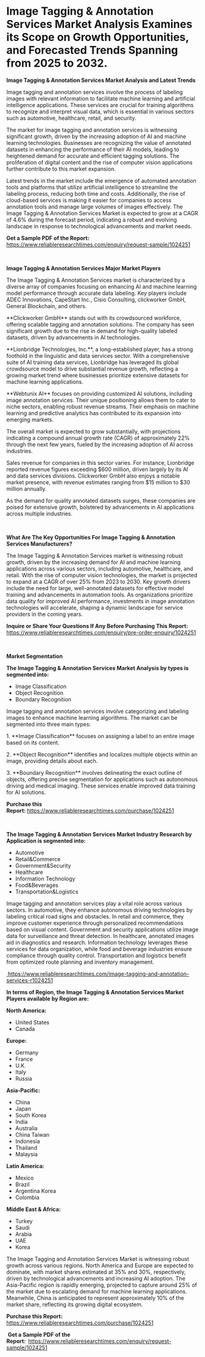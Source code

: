 <p><h1>Image Tagging & Annotation Services Market Analysis Examines its Scope on Growth Opportunities, and Forecasted Trends Spanning from 2025 to 2032.</h1></p><p><strong>Image Tagging & Annotation Services Market Analysis and Latest Trends</strong></p>
<p><p>Image tagging and annotation services involve the process of labeling images with relevant information to facilitate machine learning and artificial intelligence applications. These services are crucial for training algorithms to recognize and interpret visual data, which is essential in various sectors such as automotive, healthcare, retail, and security.</p><p>The market for image tagging and annotation services is witnessing significant growth, driven by the increasing adoption of AI and machine learning technologies. Businesses are recognizing the value of annotated datasets in enhancing the performance of their AI models, leading to heightened demand for accurate and efficient tagging solutions. The proliferation of digital content and the rise of computer vision applications further contribute to this market expansion.</p><p>Latest trends in the market include the emergence of automated annotation tools and platforms that utilize artificial intelligence to streamline the labeling process, reducing both time and costs. Additionally, the rise of cloud-based services is making it easier for companies to access annotation tools and manage large volumes of images effectively. The Image Tagging & Annotation Services Market is expected to grow at a CAGR of 4.6% during the forecast period, indicating a robust and evolving landscape in response to technological advancements and market needs.</p></p>
<p><strong>Get a Sample PDF of the Report:&nbsp;</strong> <a href="https://www.reliableresearchtimes.com/enquiry/request-sample/1024251?utm_campaign=3352&utm_medium=2&utm_source=Github&utm_content=ia&utm_term=16042025&utm_id=image-tagging-annotation-services">https://www.reliableresearchtimes.com/enquiry/request-sample/1024251</a></p>
<p>&nbsp;</p>
<p><strong>Image Tagging & Annotation Services Major Market Players</strong></p>
<p><p>The Image Tagging & Annotation Services market is characterized by a diverse array of companies focusing on enhancing AI and machine learning model performance through accurate data labeling. Key players include ADEC Innovations, CapeStart Inc., Cisio Consulting, clickworker GmbH, General Blockchain, and others.</p><p>**Clickworker GmbH** stands out with its crowdsourced workforce, offering scalable tagging and annotation solutions. The company has seen significant growth due to the rise in demand for high-quality labeled datasets, driven by advancements in AI technologies.</p><p>**Lionbridge Technologies, Inc.**, a long-established player, has a strong foothold in the linguistic and data services sector. With a comprehensive suite of AI training data services, Lionbridge has leveraged its global crowdsource model to drive substantial revenue growth, reflecting a growing market trend where businesses prioritize extensive datasets for machine learning applications.</p><p>**Webtunix AI** focuses on providing customized AI solutions, including image annotation services. Their unique positioning allows them to cater to niche sectors, enabling robust revenue streams. Their emphasis on machine learning and predictive analytics has contributed to its expansion into emerging markets.</p><p>The overall market is expected to grow substantially, with projections indicating a compound annual growth rate (CAGR) of approximately 22% through the next few years, fueled by the increasing adoption of AI across industries.</p><p>Sales revenue for companies in this sector varies. For instance, Lionbridge reported revenue figures exceeding $600 million, driven largely by its AI and data services divisions. Clickworker GmbH also enjoys a notable market presence, with revenue estimates ranging from $15 million to $30 million annually.</p><p>As the demand for quality annotated datasets surges, these companies are poised for extensive growth, bolstered by advancements in AI applications across multiple industries.</p></p>
<p>&nbsp;</p>
<p><strong>What Are The Key Opportunities For Image Tagging & Annotation Services Manufacturers?</strong></p>
<p><p>The Image Tagging & Annotation Services market is witnessing robust growth, driven by the increasing demand for AI and machine learning applications across various sectors, including automotive, healthcare, and retail. With the rise of computer vision technologies, the market is projected to expand at a CAGR of over 25% from 2023 to 2030. Key growth drivers include the need for large, well-annotated datasets for effective model training and advancements in automation tools. As organizations prioritize data quality for improved AI performance, investments in image annotation technologies will accelerate, shaping a dynamic landscape for service providers in the coming years.</p></p>
<p><strong>Inquire or Share Your Questions If Any Before Purchasing This Report:</strong> <a href="https://www.reliableresearchtimes.com/enquiry/pre-order-enquiry/1024251?utm_campaign=3352&utm_medium=2&utm_source=Github&utm_content=ia&utm_term=16042025&utm_id=image-tagging-annotation-services">https://www.reliableresearchtimes.com/enquiry/pre-order-enquiry/1024251</a></p>
<p>&nbsp;</p>
<p><strong>Market Segmentation</strong></p>
<p><strong>The Image Tagging & Annotation Services Market Analysis by types is segmented into:</strong></p>
<p><ul><li>Image Classification</li><li>Object Recognition</li><li>Boundary Recognition</li></ul></p>
<p><p>Image tagging and annotation services involve categorizing and labeling images to enhance machine learning algorithms. The market can be segmented into three main types: </p><p>1. **Image Classification** focuses on assigning a label to an entire image based on its content.</p><p>2. **Object Recognition** identifies and localizes multiple objects within an image, providing details about each.</p><p>3. **Boundary Recognition** involves delineating the exact outline of objects, offering precise segmentation for applications such as autonomous driving and medical imaging. These services enable improved data training for AI solutions.</p></p>
<p><strong>Purchase this Report:&nbsp;</strong><a href="https://www.reliableresearchtimes.com/purchase/1024251?utm_campaign=3352&utm_medium=2&utm_source=Github&utm_content=ia&utm_term=16042025&utm_id=image-tagging-annotation-services">https://www.reliableresearchtimes.com/purchase/1024251</a></p>
<p>&nbsp;</p>
<p><strong>The Image Tagging & Annotation Services Market Industry Research by Application is segmented into:</strong></p>
<p><ul><li>Automotive</li><li>Retail&Commerce</li><li>Government&Security</li><li>Healthcare</li><li>Information Technology</li><li>Food&Beverages</li><li>Transportation&Logistics</li></ul></p>
<p><p>Image tagging and annotation services play a vital role across various sectors. In automotive, they enhance autonomous driving technologies by labeling critical road signs and obstacles. In retail and commerce, they improve customer experience through personalized recommendations based on visual content. Government and security applications utilize image data for surveillance and threat detection. In healthcare, annotated images aid in diagnostics and research. Information technology leverages these services for data organization, while food and beverage industries ensure compliance through quality control. Transportation and logistics benefit from optimized route planning and inventory management.</p></p>
<p><a href="https://www.reliableresearchtimes.com/image-tagging-and-annotation-services-r1024251?utm_campaign=3352&utm_medium=2&utm_source=Github&utm_content=ia&utm_term=16042025&utm_id=image-tagging-annotation-services">&nbsp;https://www.reliableresearchtimes.com/image-tagging-and-annotation-services-r1024251</a></p>
<p><strong>In terms of Region, the Image Tagging & Annotation Services Market Players available by Region are:</strong></p>
<p>
    <p> <strong> North America: </strong>
        <ul>
            <li>United States</li>
            <li>Canada</li>
        </ul>
        </p> 
    <p> <strong> Europe: </strong>
        <ul>
            <li>Germany</li>
            <li>France</li>
            <li>U.K.</li>
            <li>Italy</li>
            <li>Russia</li>
        </ul>
        </p> 
    <p> <strong> Asia-Pacific: </strong>
        <ul>
            <li>China</li>
            <li>Japan</li>
            <li>South Korea</li>
            <li>India</li>
            <li>Australia</li>
            <li>China Taiwan</li>
            <li>Indonesia</li>
            <li>Thailand</li>
            <li>Malaysia</li>
        </ul>
        </p> 
    <p> <strong> Latin America: </strong>
        <ul>
            <li>Mexico</li>
            <li>Brazil</li>
            <li>Argentina Korea</li>
            <li>Colombia</li>
        </ul>
        </p> 
    <p> <strong> Middle East & Africa: </strong>
        <ul>
            <li>Turkey</li>
            <li>Saudi</li>
            <li>Arabia</li>
            <li>UAE</li>
            <li>Korea</li>
        </ul>
    </p>
    </p>
<p><p>The Image Tagging and Annotation Services Market is witnessing robust growth across various regions. North America and Europe are expected to dominate, with market shares estimated at 35% and 30%, respectively, driven by technological advancements and increasing AI adoption. The Asia-Pacific region is rapidly emerging, projected to capture around 25% of the market due to escalating demand for machine learning applications. Meanwhile, China is anticipated to represent approximately 10% of the market share, reflecting its growing digital ecosystem.</p></p>
<p><strong>Purchase this Report: </strong><a href="https://www.reliableresearchtimes.com/purchase/1024251?utm_campaign=3352&utm_medium=2&utm_source=Github&utm_content=ia&utm_term=16042025&utm_id=image-tagging-annotation-services">https://www.reliableresearchtimes.com/purchase/1024251</a></p>
<p>&nbsp;<strong>Get a Sample PDF of the Report:&nbsp;&nbsp;</strong><a href="https://www.reliableresearchtimes.com/enquiry/request-sample/1024251?utm_campaign=3352&utm_medium=2&utm_source=Github&utm_content=ia&utm_term=16042025&utm_id=image-tagging-annotation-services">https://www.reliableresearchtimes.com/enquiry/request-sample/1024251</a></p>
<p><strong></strong></p>
<p><p></p><p></p><p></p></p>